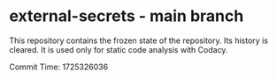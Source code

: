 # external-secrets - main branch

This repository contains the frozen state of the repository.
Its history is cleared. It is used only for static code
analysis with Codacy.

Commit Time: 1725326036